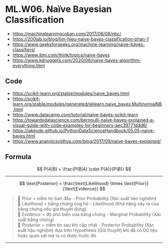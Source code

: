 
# ML.W06. Naïve Bayesian Classification

- https://machinelearningcoban.com/2017/08/08/nbc/
- https://200lab.io/blog/tim-hieu-naive-bayes-classification-phan-1
- https://www.geeksforgeeks.org/machine-learning/naive-bayes-classifiers/
- https://www.ibm.com/think/topics/naive-bayes
- https://www.kdnuggets.com/2020/06/naive-bayes-algorithm-everything.html

## Code  
- https://scikit-learn.org/stable/modules/naive_bayes.html
- https://scikit-learn.org/stable/modules/generated/sklearn.naive_bayes.MultinomialNB.html
- https://www.datacamp.com/tutorial/naive-bayes-scikit-learn
- https://towardsdatascience.com/bernoulli-naive-bayes-explained-a-visual-guide-with-code-examples-for-beginners-aec39771ddd6/
- https://jakevdp.github.io/PythonDataScienceHandbook/05.05-naive-bayes.html
- https://www.analyticsvidhya.com/blog/2017/09/naive-bayes-explained/

## Formula



$$
P(A|B) = \frac{P(B|A) \cdot P(A)}{P(B)}
$$

---


$$
\text{Posterior} = \frac{\text{Likelihood} \times \text{Prior}}{\text{Evidence}}
$$

> 🔹 *Prior* = niềm tin ban đầu - Prior Probability (Xác suất tiên nghiệm)  
> 🔹 *Likelihood* = bằng chứng ủng hộ - Likelihood (Khả năng xảy ra của bằng chứng nếu giả thuyết đúng)  
> 🔹 *Evidence* = độ phổ biến của bằng chứng - Marginal Probability (Xác suất bằng chứng)   
> 🔹 *Posterior* = niềm tin sau khi cập nhật - Posterior Probability (Xác suất hậu nghiệm) dựa trên Hypothesis (Giả thuyết) khi đã có Dữ liệu hoặc quan sát mà ta có được trước đó  

---

